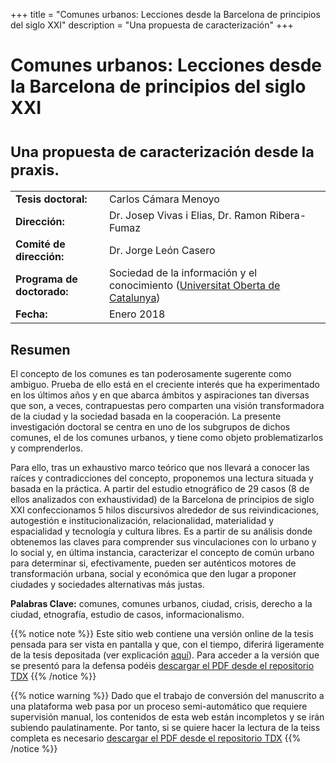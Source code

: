 +++
title = "Comunes urbanos: Lecciones desde la Barcelona de principios del siglo XXI"
description = "Una propuesta de caracterización"
+++

# Comunes urbanos: Lecciones desde la Barcelona de principios del siglo XXI
# <small>**Una propuesta de caracterización desde la praxis.**</small>

|                  |                      |
| -----------------|--------------------- |
| **Tesis doctoral:** | Carlos Cámara Menoyo |
| **Dirección:**  |  Dr. Josep Vivas i Elias, Dr. Ramon Ribera-Fumaz |
| **Comité de dirección:**  |  Dr. Jorge León Casero |
| **Programa de doctorado:**  |  Sociedad de la información y el conocimiento ([Universitat Oberta de Catalunya](http://www.uoc.edu/portal/es/index.html)) |
| **Fecha:**   | Enero 2018  |

## Resumen
El concepto de los comunes es tan poderosamente sugerente como ambiguo. Prueba de ello está en el creciente interés que ha experimentado en los últimos años y en que abarca ámbitos y aspiraciones tan diversas que son, a veces, contrapuestas pero comparten una visión transformadora de la ciudad y la sociedad basada en la cooperación. La presente investigación doctoral se centra en uno de los subgrupos de dichos comunes, el de los comunes urbanos, y tiene como objeto problematizarlos y comprenderlos.

Para ello, tras un exhaustivo marco teórico que nos llevará a conocer las raíces y contradicciones del concepto, proponemos una lectura situada y basada en la práctica. A partir del estudio etnográfico de 29 casos (8 de ellos analizados con exhaustividad) de la Barcelona de principios de siglo XXI confeccionamos 5 hilos discursivos alrededor de sus reivindicaciones, autogestión e institucionalización, relacionalidad, materialidad y espacialidad y tecnología y cultura libres. Es a partir de su análisis donde obtenemos las claves para comprender sus vinculaciones con lo urbano y lo social y, en última instancia, caracterizar el concepto de común urbano para determinar si, efectivamente, pueden ser auténticos motores de transformación urbana, social y económica que den lugar a proponer ciudades y sociedades alternativas más justas.

**Palabras Clave:** comunes, comunes urbanos, ciudad, crisis, derecho a la ciudad, etnografía, estudio de casos, informacionalismo.


{{% notice note %}}
Este sitio web contiene una versión online de la tesis pensada para ser vista en pantalla y que, con el tiempo, diferirá ligeramente de la tesis depositada (ver explicación [aquí](/es/about)). Para acceder a la versión que se presentó para la defensa podéis [descargar el PDF desde el repositorio TDX](https://www.tdx.cat/handle/10803/565533)
{{% /notice %}}

{{% notice warning %}}
Dado que el trabajo de conversión del manuscrito a una plataforma web pasa por un proceso semi-automático que requiere supervisión manual, los contenidos de esta web están incompletos y se irán subiendo paulatinamente. Por tanto, si se quiere hacer la lectura de la teiss completa es necesario [descargar el PDF desde el repositorio TDX](https://www.tdx.cat/handle/10803/565533)
{{% /notice %}}

